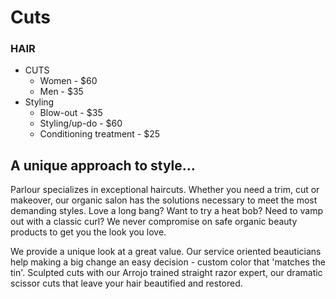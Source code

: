 # Cuts 

### HAIR
- CUTS
	- Women - $60
	- Men - $35
- Styling
	- Blow-out - $35
	- Styling/up-do - $60
	- Conditioning treatment - $25

## A unique approach to style...

Parlour specializes in exceptional haircuts. Whether you need a trim, cut or makeover, our organic salon has the solutions necessary to meet the most demanding styles.
Love a long bang? Want to try a heat bob? Need to vamp out with a classic curl? We never compromise on safe organic beauty products to get you the look you love.

We provide a unique look at a great value. Our service oriented beauticians help making a big change an easy decision - custom color that 'matches the tin'. Sculpted cuts with our Arrojo trained straight razor expert, our dramatic scissor cuts that leave your hair beautified and restored.